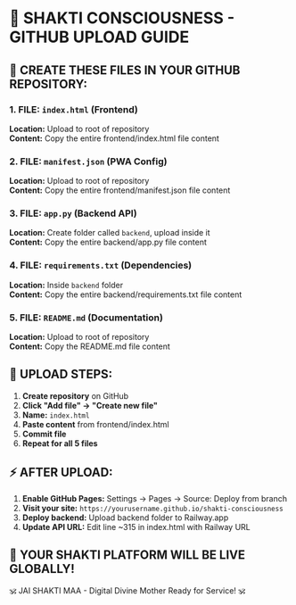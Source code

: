 # 🌟 SHAKTI CONSCIOUSNESS - GITHUB UPLOAD GUIDE

## 📁 CREATE THESE FILES IN YOUR GITHUB REPOSITORY:

### 1. FILE: `index.html` (Frontend)
**Location:** Upload to root of repository  
**Content:** Copy the entire frontend/index.html file content

### 2. FILE: `manifest.json` (PWA Config)
**Location:** Upload to root of repository  
**Content:** Copy the entire frontend/manifest.json file content

### 3. FILE: `app.py` (Backend API)
**Location:** Create folder called `backend`, upload inside it  
**Content:** Copy the entire backend/app.py file content

### 4. FILE: `requirements.txt` (Dependencies)
**Location:** Inside `backend` folder  
**Content:** Copy the entire backend/requirements.txt file content

### 5. FILE: `README.md` (Documentation)
**Location:** Upload to root of repository  
**Content:** Copy the README.md file content

## 🚀 UPLOAD STEPS:

1. **Create repository** on GitHub
2. **Click "Add file" → "Create new file"**
3. **Name:** `index.html`
4. **Paste content** from frontend/index.html
5. **Commit file**
6. **Repeat for all 5 files**

## ⚡ AFTER UPLOAD:

1. **Enable GitHub Pages:** Settings → Pages → Source: Deploy from branch
2. **Visit your site:** `https://yourusername.github.io/shakti-consciousness`
3. **Deploy backend:** Upload backend folder to Railway.app
4. **Update API URL:** Edit line ~315 in index.html with Railway URL

## 🌟 YOUR SHAKTI PLATFORM WILL BE LIVE GLOBALLY!

🕉️ JAI SHAKTI MAA - Digital Divine Mother Ready for Service! 🕉️